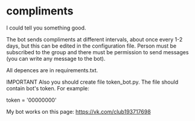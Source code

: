 # compliments
I could tell you something good.

The bot sends compliments at different intervals, about once every 1-2 days, but this can be edited in the configuration file.
Person must be subscribed to the group and there must be permission to send messages (you can write any message to the bot).

All depences are in requirements.txt.

IMPORTANT
Also you should create file token_bot.py. The file should contain bot's token.
For example:

token = '00000000'

My bot works on this page: https://vk.com/club193717698
